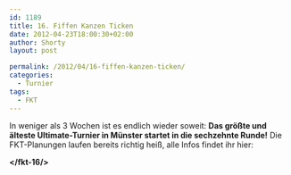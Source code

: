 ```yaml
---
id: 1189
title: 16. Fiffen Kanzen Ticken
date: 2012-04-23T18:00:30+02:00
author: Shorty
layout: post

permalink: /2012/04/16-fiffen-kanzen-ticken/
categories:
  - Turnier
tags:
  - FKT
---
```

In weniger als 3 Wochen ist es endlich wieder soweit: **Das größte und älteste Ultimate-Turnier in Münster startet in die sechzehnte Runde!** Die FKT-Planungen laufen bereits richtig heiß, alle Infos findet ihr hier:

**</fkt-16/>**